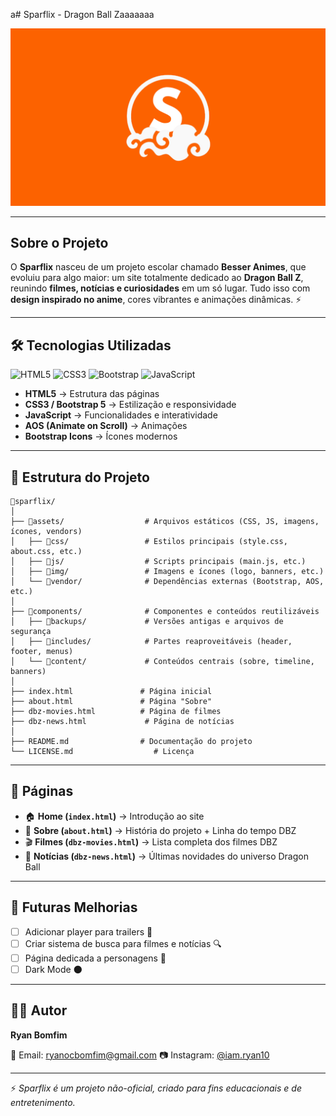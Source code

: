 a# Sparflix - Dragon Ball Zaaaaaaa

![Banner Sparflix](assets/img/about/banner-sparflix.png)

---

## Sobre o Projeto
O **Sparflix** nasceu de um projeto escolar chamado **Besser Animes**, que evoluiu para algo maior:
um site totalmente dedicado ao **Dragon Ball Z**, reunindo **filmes, notícias e curiosidades** em um só lugar.
Tudo isso com **design inspirado no anime**, cores vibrantes e animações dinâmicas. ⚡

---

## 🛠️ Tecnologias Utilizadas
![HTML5](https://img.shields.io/badge/HTML5-E34F26?style=for-the-badge&logo=html5&logoColor=white)
![CSS3](https://img.shields.io/badge/CSS3-1572B6?style=for-the-badge&logo=css3&logoColor=white)
![Bootstrap](https://img.shields.io/badge/Bootstrap-563D7C?style=for-the-badge&logo=bootstrap&logoColor=white)
![JavaScript](https://img.shields.io/badge/JavaScript-F7E017?style=for-the-badge&logo=javascript&logoColor=black)

- **HTML5** → Estrutura das páginas
- **CSS3 / Bootstrap 5** → Estilização e responsividade
- **JavaScript** → Funcionalidades e interatividade
- **AOS (Animate on Scroll)** → Animações
- **Bootstrap Icons** → Ícones modernos

---

## 📂 Estrutura do Projeto

```plaintext
📂sparflix/
│
├── 📂assets/                  # Arquivos estáticos (CSS, JS, imagens, ícones, vendors)
│   ├── 📂css/                 # Estilos principais (style.css, about.css, etc.)
│   ├── 📂js/                  # Scripts principais (main.js, etc.)
│   ├── 📂img/                 # Imagens e ícones (logo, banners, etc.)
│   └── 📂vendor/              # Dependências externas (Bootstrap, AOS, etc.)
│
├── 📂components/              # Componentes e conteúdos reutilizáveis
│   ├── 📂backups/             # Versões antigas e arquivos de segurança
│   ├── 📂includes/            # Partes reaproveitáveis (header, footer, menus)
│   └── 📂content/             # Conteúdos centrais (sobre, timeline, banners)
│
├── index.html               # Página inicial
├── about.html               # Página "Sobre"
├── dbz-movies.html          # Página de filmes
├── dbz-news.html             # Página de notícias
│
├── README.md                # Documentação do projeto
└── LICENSE.md                  # Licença

```

---

## 📌 Páginas
- 🏠 **Home (`index.html`)** → Introdução ao site
- 📖 **Sobre (`about.html`)** → História do projeto + Linha do tempo DBZ
- 🎬 **Filmes (`dbz-movies.html`)** → Lista completa dos filmes DBZ
- 📰 **Notícias (`dbz-news.html`)** → Últimas novidades do universo Dragon Ball

---

## 🔮 Futuras Melhorias
- [ ] Adicionar player para trailers 🎥
- [ ] Criar sistema de busca para filmes e notícias 🔍
- [ ] Página dedicada a personagens 🥋
- [ ] Dark Mode 🌑

---

## 👨‍💻 Autor
**Ryan Bomfim**

📧 Email: [ryanocbomfim@gmail.com](mailto:ryanocbomfim@gmail.com)
📷 Instagram: [@iam.ryan10](https://www.instagram.com/iam.ryan10)

---

⚡ *Sparflix é um projeto não-oficial, criado para fins educacionais e de entretenimento.*
